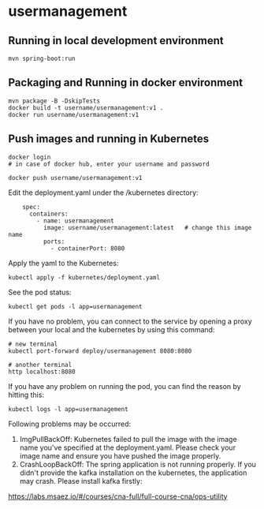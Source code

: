 # usermanagement

## Running in local development environment

```
mvn spring-boot:run
```

## Packaging and Running in docker environment

```
mvn package -B -DskipTests
docker build -t username/usermanagement:v1 .
docker run username/usermanagement:v1
```

## Push images and running in Kubernetes

```
docker login 
# in case of docker hub, enter your username and password

docker push username/usermanagement:v1
```

Edit the deployment.yaml under the /kubernetes directory:

```
    spec:
      containers:
        - name: usermanagement
          image: username/usermanagement:latest   # change this image name
          ports:
            - containerPort: 8080

```

Apply the yaml to the Kubernetes:

```
kubectl apply -f kubernetes/deployment.yaml
```

See the pod status:

```
kubectl get pods -l app=usermanagement
```

If you have no problem, you can connect to the service by opening a proxy between your local and the kubernetes by using
this command:

```
# new terminal
kubectl port-forward deploy/usermanagement 8080:8080

# another terminal
http localhost:8080
```

If you have any problem on running the pod, you can find the reason by hitting this:

```
kubectl logs -l app=usermanagement
```

Following problems may be occurred:

1. ImgPullBackOff:  Kubernetes failed to pull the image with the image name you've specified at the deployment.yaml.
   Please check your image name and ensure you have pushed the image properly.
1. CrashLoopBackOff: The spring application is not running properly. If you didn't provide the kafka installation on the
   kubernetes, the application may crash. Please install kafka firstly:

https://labs.msaez.io/#/courses/cna-full/full-course-cna/ops-utility

